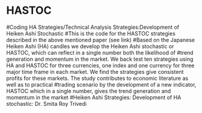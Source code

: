 # HASTOC
#Coding HA Strategies/Technical Analysis Strategies:Development of Heiken Ashi Stochastic
#This is the code for the HASTOC strategies described in the above mentioned paper (see link)
#Based on the  Japanese  Heiken  Ashi  (HA)  candles  we  develop  the  Heiken  Ashi  stochastic  or  HASTOC, which can reflect in a single number both the likelihood of #trend generation and momentum in the market. We back test ten strategies using HA and HASTOC for three currencies, one index and one  currency  for  three  major  time  frame  in  each  market.  We  find  the  strategies  give  consistent profits for these markets. The study contributes to economic literature as well as to practical #trading scenario by  the development of a  new indicator, HASTOC which in  a single number,  gives the trend generation and momentum in the market
#Heiken Ashi Strategies: Development of HA stochastic: Dr. Smita Roy Trivedi
